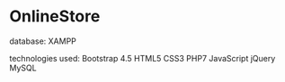 # OnlineStore

database: XAMPP


technologies used:
Bootstrap 4.5
HTML5
CSS3
PHP7
JavaScript
jQuery
MySQL
